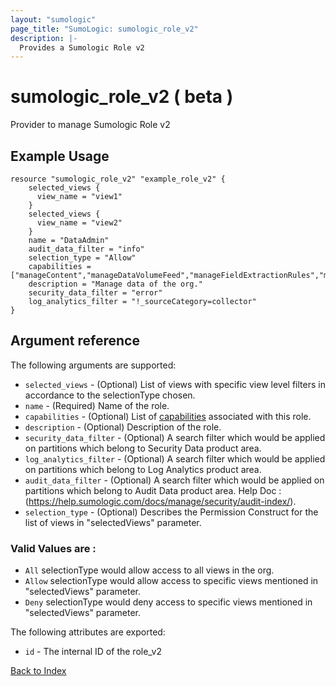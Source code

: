 ```yaml
---
layout: "sumologic"
page_title: "SumoLogic: sumologic_role_v2"
description: |-
  Provides a Sumologic Role v2
---
```


# sumologic_role_v2 ( beta )
Provider to manage Sumologic Role v2

## Example Usage
```hcl
resource "sumologic_role_v2" "example_role_v2" {
    selected_views {
      view_name = "view1"
    }
    selected_views {
      view_name = "view2"
    }
    name = "DataAdmin"
    audit_data_filter = "info"
    selection_type = "Allow"
    capabilities = ["manageContent","manageDataVolumeFeed","manageFieldExtractionRules","manageS3DataForwarding"]
    description = "Manage data of the org."
    security_data_filter = "error"
    log_analytics_filter = "!_sourceCategory=collector"
}
```
## Argument reference

The following arguments are supported:

- `selected_views` - (Optional) List of views with specific view level filters in accordance to the selectionType chosen.
- `name` - (Required) Name of the role.
- `capabilities` - (Optional) List of [capabilities](https://help.sumologic.com/docs/manage/users-roles/roles/role-capabilities/) associated with this role. 
- `description` - (Optional) Description of the role.
- `security_data_filter` - (Optional) A search filter which would be applied on partitions which belong to Security Data product area.
- `log_analytics_filter` - (Optional) A search filter which would be applied on partitions which belong to Log Analytics product area.
- `audit_data_filter` - (Optional) A search filter which would be applied on partitions which belong to Audit Data product area. Help Doc : (https://help.sumologic.com/docs/manage/security/audit-index/).
- `selection_type` - (Optional) Describes the Permission Construct for the list of views in "selectedViews" parameter. 
### Valid Values are : 
  - `All` selectionType would allow access to all views in the org.
  - `Allow` selectionType would allow access to specific views mentioned in "selectedViews" parameter.
  - `Deny` selectionType would deny access to specific views mentioned in "selectedViews" parameter.

The following attributes are exported:

- `id` - The internal ID of the role_v2



[Back to Index][0]

[0]: ../README.md
